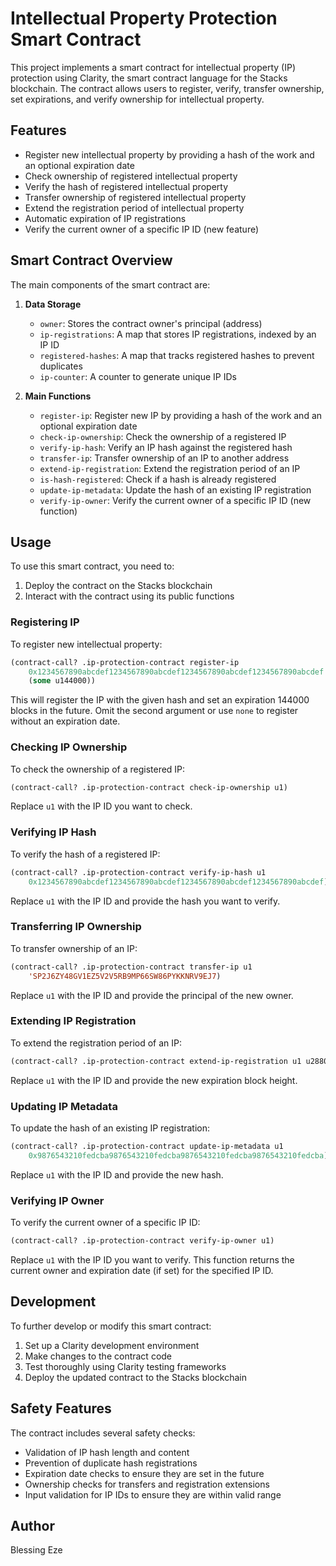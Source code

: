 # Intellectual Property Protection Smart Contract

This project implements a smart contract for intellectual property (IP) protection using Clarity, the smart contract language for the Stacks blockchain. The contract allows users to register, verify, transfer ownership, set expirations, and verify ownership for intellectual property.

## Features

* Register new intellectual property by providing a hash of the work and an optional expiration date
* Check ownership of registered intellectual property
* Verify the hash of registered intellectual property
* Transfer ownership of registered intellectual property
* Extend the registration period of intellectual property
* Automatic expiration of IP registrations
* Verify the current owner of a specific IP ID (new feature)

## Smart Contract Overview

The main components of the smart contract are:

1. **Data Storage**
   * `owner`: Stores the contract owner's principal (address)
   * `ip-registrations`: A map that stores IP registrations, indexed by an IP ID
   * `registered-hashes`: A map that tracks registered hashes to prevent duplicates
   * `ip-counter`: A counter to generate unique IP IDs

2. **Main Functions**
   * `register-ip`: Register new IP by providing a hash of the work and an optional expiration date
   * `check-ip-ownership`: Check the ownership of a registered IP
   * `verify-ip-hash`: Verify an IP hash against the registered hash
   * `transfer-ip`: Transfer ownership of an IP to another address
   * `extend-ip-registration`: Extend the registration period of an IP
   * `is-hash-registered`: Check if a hash is already registered
   * `update-ip-metadata`: Update the hash of an existing IP registration
   * `verify-ip-owner`: Verify the current owner of a specific IP ID (new function)

## Usage

To use this smart contract, you need to:

1. Deploy the contract on the Stacks blockchain
2. Interact with the contract using its public functions

### Registering IP

To register new intellectual property:

```lisp
(contract-call? .ip-protection-contract register-ip 
    0x1234567890abcdef1234567890abcdef1234567890abcdef1234567890abcdef 
    (some u144000))
```

This will register the IP with the given hash and set an expiration 144000 blocks in the future. Omit the second argument or use `none` to register without an expiration date.

### Checking IP Ownership

To check the ownership of a registered IP:

```lisp
(contract-call? .ip-protection-contract check-ip-ownership u1)
```

Replace `u1` with the IP ID you want to check.

### Verifying IP Hash

To verify the hash of a registered IP:

```lisp
(contract-call? .ip-protection-contract verify-ip-hash u1 
    0x1234567890abcdef1234567890abcdef1234567890abcdef1234567890abcdef)
```

Replace `u1` with the IP ID and provide the hash you want to verify.

### Transferring IP Ownership

To transfer ownership of an IP:

```lisp
(contract-call? .ip-protection-contract transfer-ip u1 
    'SP2J6ZY48GV1EZ5V2V5RB9MP66SW86PYKKNRV9EJ7)
```

Replace `u1` with the IP ID and provide the principal of the new owner.

### Extending IP Registration

To extend the registration period of an IP:

```lisp
(contract-call? .ip-protection-contract extend-ip-registration u1 u288000)
```

Replace `u1` with the IP ID and provide the new expiration block height.

### Updating IP Metadata

To update the hash of an existing IP registration:

```lisp
(contract-call? .ip-protection-contract update-ip-metadata u1
    0x9876543210fedcba9876543210fedcba9876543210fedcba9876543210fedcba)
```

Replace `u1` with the IP ID and provide the new hash.

### Verifying IP Owner

To verify the current owner of a specific IP ID:

```lisp
(contract-call? .ip-protection-contract verify-ip-owner u1)
```

Replace `u1` with the IP ID you want to verify. This function returns the current owner and expiration date (if set) for the specified IP ID.

## Development

To further develop or modify this smart contract:

1. Set up a Clarity development environment
2. Make changes to the contract code
3. Test thoroughly using Clarity testing frameworks
4. Deploy the updated contract to the Stacks blockchain

## Safety Features

The contract includes several safety checks:

* Validation of IP hash length and content
* Prevention of duplicate hash registrations
* Expiration date checks to ensure they are set in the future
* Ownership checks for transfers and registration extensions
* Input validation for IP IDs to ensure they are within valid range

## Author

Blessing Eze